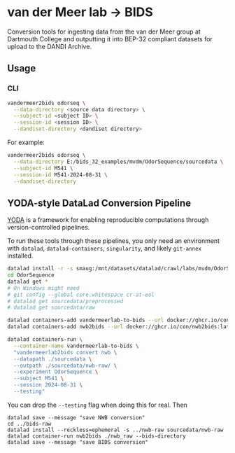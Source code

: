# van der Meer lab → BIDS

Conversion tools for ingesting data from the van der Meer group at Dartmouth College and outputting it into BEP-32 compliant datasets for upload to the DANDI Archive.



## Usage

### CLI

```bash
vandermeer2bids odorseq \
  --data-directory <source data directory> \
  --subject-id <subject ID> \
  --session-id <session ID> \
  --dandiset-directory <dandiset directory>
```

For example:

```bash
vandermeer2bids odorseq \
  --data-directory E:/bids_32_examples/mvdm/OdorSequence/sourcedata \
  --subject-id M541 \
  --session-id M541-2024-08-31 \
  --dandiset-directory
```


## YODA-style DataLad Conversion Pipeline

[YODA](https://handbook.datalad.org/en/latest/basics/101-127-yoda.html) is a framework for enabling reproducible computations through version-controlled pipelines.

To run these tools through these pipelines, you only need an environment with `datalad`, `datalad-containers`, `singularity`, and likely `git-annex` installed.

```bash
datalad install -r -s smaug:/mnt/datasets/datalad/crawl/labs/mvdm/OdorSequence
cd OdorSequence
datalad get *
# On Windows might need
# git config --global core.whitespace cr-at-eol
# datalad get sourcedata/preprocessed
# datalad get sourcedata/raw

datalad containers-add vandermeerlab-to-bids --url docker://ghcr.io/con/vandermeerlab-to-bids:dev
datalad containers-add nwb2bids --url docker://ghcr.io/con/nwb2bids:latest

datalad containers-run \
  --container-name vandermeerlab-to-bids \
  "vandermeerlab2bids convert nwb \
  --datapath ./sourcedata \
  --outpath ./sourcedata/nwb-raw/ \
  --experiment OdorSequence \
  --subject M541 \
  --session 2024-08-31 \
  --testing"
```

You can drop the `--testing` flag when doing this for real. Then

```
datalad save --message "save NWB conversion"
cd ../bids-raw
datalad install --reckless=ephemeral -s ../nwb-raw sourcedata/nwb-raw
datalad container-run nwb2bids ./nwb_raw --bids-directory
datalad save --message "save BIDS conversion"
```
